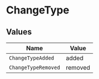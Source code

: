 # ChangeType


## Values

| Name                | Value               |
| ------------------- | ------------------- |
| `ChangeTypeAdded`   | added               |
| `ChangeTypeRemoved` | removed             |